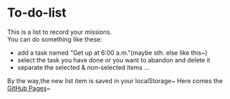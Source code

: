 # To-do-list
This is a list to record your missions.  
You can do something like these:  

- add a task named "Get up at 6:00 a.m."(maybe sth. else like this~)
- select the task you have done or you want to abandon and delete it
- separate the selected & non-selected items
...

By the way,the new list item is saved in your localStorage~
Here comes the [GitHub Pages](https://graceeflower.github.io/to-do-list/)~

